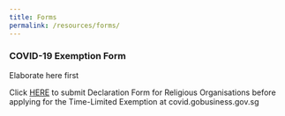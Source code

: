 ```yaml
---
title: Forms
permalink: /resources/forms/
---
```


### COVID-19 Exemption Form

Elaborate here first

Click [HERE](www.go.gov.sg/declaration-ro) to submit Declaration Form for Religious Organisations before applying for the Time-Limited Exemption at covid.gobusiness.gov.sg
